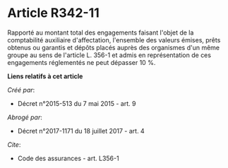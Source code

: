 # Article R342-11

Rapporté au montant total des engagements faisant l'objet de la comptabilité auxiliaire d'affectation, l'ensemble des valeurs
émises, prêts obtenus ou garantis et dépôts placés auprès des organismes d'un même groupe au sens de l'article L. 356-1 et
admis en représentation de ces engagements réglementés ne peut dépasser 10 %.

**Liens relatifs à cet article**

_Créé par_:

  - Décret n°2015-513 du 7 mai 2015 - art. 9

_Abrogé par_:

  - Décret n°2017-1171 du 18 juillet 2017 - art. 4

_Cite_:

  - Code des assurances - art. L356-1

